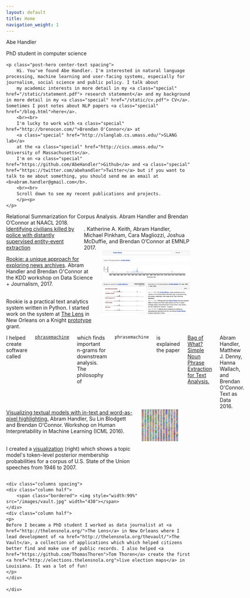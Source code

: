 ```yaml
---
layout: default
title: Home
navigation_weight: 1
---
```


<!-- Global site tag (gtag.js) - Google Analytics -->
<script async src="https://www.googletagmanager.com/gtag/js?id=UA-57735520-1"></script>
<script>
  window.dataLayer = window.dataLayer || [];
  function gtag(){dataLayer.push(arguments);}
  gtag('js', new Date());

  gtag('config', 'UA-57735520-1');
</script>


<section class="hero">
	<div class="subhero">
    		<p class="big">
            Abe Handler
            </p>
            <p >
                        PhD student in computer science
            </p>
	</div>
</section>

<div class="container">

	<p class="post-hero center-text spacing">
        Hi. You've found Abe Handler. I'm interested in natural language processing, machine learning and user-facing systems, especially for journalism, social science and public policy. I talk about
        my academic interests in more detail in my <a class="special" href="/static/statement.pdf"> research statement</a> and my background in more detail in my <a class="special" href="/static/cv.pdf"> CV</a>. Sometimes I post notes about NLP papers <a class="special" href="/blog.html">here</a>.
        <br><br>
        I'm lucky to work with <a class="special" href="http://brenocon.com/">Brendan O'Connor</a> at
        <a class="special" href="http://slanglab.cs.umass.edu/">SLANG lab</a>
        at the <a class="special" href="http://cics.umass.edu/"> University of Massachusetts</a>.
        I'm on <a class="special" href="https://github.com/AbeHandler">Github</a> and <a class="special" href="https://twitter.com/abehandler">Twitter</a> but if you want to talk to me about something, you should send me an email at <b>abram.handler@gmail.com</b>.
        <br><br>
        Scroll down to see my recent publications and projects.
        </p><p>
    </p>
</div>
<div class="container">

<div class="columns spacing">
  Relational Summarization for Corpus Analysis. Abram Handler and Brendan O’Connor at NAACL 2018.
</div>
	<div class="columns spacing">
		<a href="https://slanglab.cs.umass.edu/PoliceKillingsExtraction/">Identifying civilians killed by police with distantly supervised entity-event
		extraction</a>. Katherine A. Keith, Abram Handler, Michael Pinkham,
Cara Magliozzi, Joshua McDuffie, and Brendan O’Connor at EMNLP 2017.
	</div>
	<div class="columns spacing">
		<div class="column half">
			<p><a href="https://slanglab.cs.umass.edu/Rookie"> Rookie: a unique approach for exploring news archives</a>. Abram Handler and Brendan O'Connor at the KDD workshop on Data Science + Journalism, 2017.
            </p>
            <p>
            <br>
            Rookie is a practical text analytics system written in Python. I started work on the system at <a href="https://thelensnola.org">The Lens</a> in New Orleans on a Knight <a href="https://www.knightfoundation.org/grants/201550791/">prototype</a> grant.
			</p>
		</div>
		<div class="column half">
			<span class="bordered"> <img style="width:99%" src="/images/rookie.png" width="430"></span>
		</div>
	</div>
	<div class="columns spacing">
        I helped create software called <code><a href="https://github.com/slanglab/phrasemachine">phrasemachine</a></code>
        which finds important n-grams for downstream analysis.
        <br>
        The philosophy of <code>phrasemachine</code> is explained the paper
        <a href="http://brenocon.com/handler2016phrases.pdf">Bag of What? Simple Noun Phrase Extraction for Text Analysis.</a>
        Abram Handler, Matthew J. Denny, Hanna Wallach, and Brendan O'Connor.
        Text as Data 2016.
	</div>
    <div class="columns spacing">
    <div class="column half">
    <a href='https://arxiv.org/pdf/1606.06352.pdf'>Visualizing textual models with in-text and word-as-pixel highlighting.</a>
    Abram Handler, Su Lin Blodgett and Brendan O'Connor. Workshop on Human Interpretability in Machine Learning (ICML 2016).<br><br>
    <p>
    I created a <a href="http://slanglab.cs.umass.edu/topic-animator/">visualization</a> (right) which shows a topic model's token-level posterior membership probabilities for a corpus of U.S. State of the Union speeches from 1946 to 2007.
    </p>
    </div>
    <div class="column half">
        <span class="bordered"> <img style="width:75%" src="/images/topic.png" width="430"></span>
    </div>
    </div>

    <div class="columns spacing">
    <div class="column half">
        <span class="bordered"> <img style="width:99%" src="/images/vault.jpg" width="430"></span>
    </div>
    <div class="column half">
    <p>
    Before I became a PhD student I worked as data journalist at <a href="http://thelensnola.org/">The Lens</a> in New Orleans where I lead development of <a href="http://thelensnola.org/thevault/">The Vault</a>, a collection of applications which which helped citizens better find and make use of public records. I also helped <a href="https://github.com/ThomasThoren">Tom Thoren</a> create the first <a href="http://elections.thelensnola.org">live election maps</a> in Louisiana. It was a lot of fun!
    </p>
    </div>

    </div>
</div>
